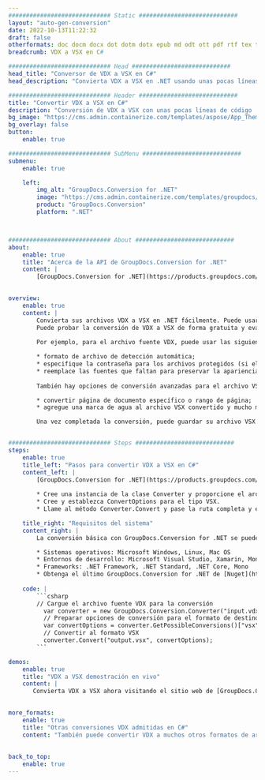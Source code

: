 ```yaml
---
############################# Static ############################
layout: "auto-gen-conversion"
date: 2022-10-13T11:22:32
draft: false
otherformats: doc docm docx dot dotm dotx epub md odt ott pdf rtf tex txt vdx vsdm vsdx vssm vssx vstm vstx vsx vtx xps
breadcrumb: VDX a VSX en C#

############################# Head ############################
head_title: "Conversor de VDX a VSX en C#"
head_description: "Convierta VDX a VSX en .NET usando unas pocas líneas de código. Utilice la API de conversión de documentos de GroupDocs para convertir más de 160 formatos de archivo."

############################# Header ############################
title: "Convertir VDX a VSX en C#"
description: "Conversión de VDX a VSX con unas pocas líneas de código .NET"
bg_image: "https://cms.admin.containerize.com/templates/aspose/App_Themes/V3/images/bg/header1.png"
bg_overlay: false
button:
    enable: true

############################# SubMenu ############################
submenu:
    enable: true

    left:
        img_alt: "GroupDocs.Conversion for .NET"
        image: "https://cms.admin.containerize.com/templates/groupdocs/images/product-logos/90x90-noborder/groupdocs-conversion-net.png"
        product: "GroupDocs.Conversion"
        platform: ".NET"



############################# About ############################
about:
    enable: true
    title: "Acerca de la API de GroupDocs.Conversion for .NET"
    content: |
        [GroupDocs.Conversion for .NET](https://products.groupdocs.com/conversion/net/) se puede usar para convertir Microsoft Word, Excel, PowerPoint, PDF, Visio y otros formatos. GroupDocs.Conversion es una API independiente que es adecuada para sistemas internos y de back-end donde se requiere un alto rendimiento. No depende de ningún software como Microsoft u Open Office.
    

overview:
    enable: true
    content: |
        Convierta sus archivos VDX a VSX en .NET fácilmente. Puede usar solo un par de líneas de código C# en cualquier plataforma de su elección, como Windows, Linux, macOS.
        Puede probar la conversión de VDX a VSX de forma gratuita y evaluar la calidad de los resultados de la conversión. Junto con los escenarios de conversión de archivos simples, puede probar opciones más avanzadas para cargar el archivo de origen VDX y para guardar el resultado de salida VSX. 
        
        Por ejemplo, para el archivo fuente VDX, puede usar las siguientes opciones de carga:

        * formato de archivo de detección automática;
        * especifique la contraseña para los archivos protegidos (si el formato de archivo lo admite);
        * reemplace las fuentes que faltan para preservar la apariencia del documento.
        
        También hay opciones de conversión avanzadas para el archivo VSX:

        * convertir página de documento específico o rango de página;
        * agregue una marca de agua al archivo VSX convertido y mucho más.

        Una vez completada la conversión, puede guardar su archivo VSX en la ruta del archivo local o en cualquier almacenamiento de terceros como FTP, Amazon S3, Google Drive, Dropbox, etc. Tenga en cuenta que para convertir VDX a VSX no es necesario instalar ningún software adicional, como MS Office, Open Office, Adobe Acrobat Reader, etc.


############################# Steps ############################
steps:
    enable: true
    title_left: "Pasos para convertir VDX a VSX en C#"
    content_left: |
        [GroupDocs.Conversion for .NET](https://products.groupdocs.com/conversion/net/) facilita a los desarrolladores convertir un archivo VDX a VSX con unas pocas líneas de código.
        
        * Cree una instancia de la clase Converter y proporcione el archivo VDX con la ruta completa
        * Cree y establezca ConvertOptions para el tipo VSX.
        * Llame al método Converter.Convert y pase la ruta completa y el formato (VSX) como parámetro

    title_right: "Requisitos del sistema"
    content_right: |
        La conversión básica con GroupDocs.Conversion for .NET se puede realizar en unos pocos pasos simples. Nuestras API son compatibles con todas las principales plataformas y sistemas operativos. Antes de ejecutar el código a continuación, asegúrese de tener instalados los siguientes requisitos previos en su sistema.

        * Sistemas operativos: Microsoft Windows, Linux, Mac OS
        * Entornos de desarrollo: Microsoft Visual Studio, Xamarin, MonoDevelop
        * Frameworks: .NET Framework, .NET Standard, .NET Core, Mono
        * Obtenga el último GroupDocs.Conversion for .NET de [Nuget](https://www.nuget.org/packages/groupdocs.conversion)
         
    code: |
        ```csharp    
        // Cargue el archivo fuente VDX para la conversión
          var converter = new GroupDocs.Conversion.Converter("input.vdx");
          // Preparar opciones de conversión para el formato de destino VSX
          var convertOptions = converter.GetPossibleConversions()["vsx"].ConvertOptions;
          // Convertir al formato VSX
          converter.Convert("output.vsx", convertOptions);
        ```

demos:
    enable: true
    title: "VDX a VSX demostración en vivo"
    content: |
       Convierta VDX a VSX ahora visitando el sitio web de [GroupDocs.Conversion App](https://products.groupdocs.app/conversion/family). La demostración en línea tiene las siguientes ventajas
          

more_formats:
    enable: true
    title: "Otras conversiones VDX admitidas en C#"
    content: "También puede convertir VDX a muchos otros formatos de archivo. Consulte la lista a continuación."
       
       
back_to_top:
    enable: true
---
```

